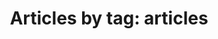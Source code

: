 ---
layout: blog_by_tag
title: 'Articles by tag: articles'
tag: articles
permalink: /tags/articles/
---